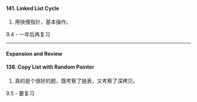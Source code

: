 
#### 141. Linked List Cycle

1. 用快慢指针，基本操作。

9.4 - 一年后再复习

---
#### Expansion and Review

#### 138. Copy List with Random Pointer

1. 真的是个很好的题，既考察了链表，又考察了深拷贝。

9.5 - 要复习
